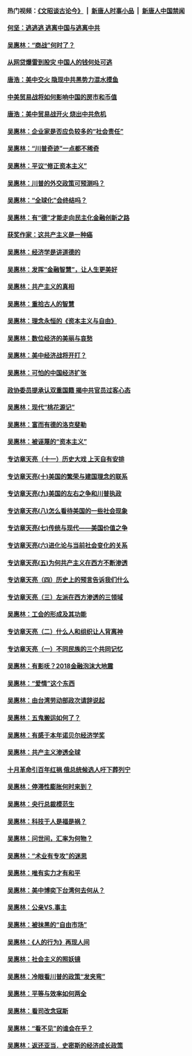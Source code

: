 #### 热门视频：[《文昭谈古论今》](https://github.com/gfw-breaker/wenzhao/blob/master/README.md?t=10241833) &nbsp;|&nbsp; [新唐人时事小品](https://github.com/gfw-breaker/ntdtv-comedy/blob/master/README.md?t=10241833) &nbsp;|&nbsp; [新唐人中国禁闻](https://github.com/gfw-breaker/ntdtv-news/blob/master/README.md?t=10241833)

#### [何坚：逃逃逃 逃离中国与逃离中共](../pages/nsc423/n10592891.md?t=10241833) 

#### [吴惠林：“商战”何时了？](../pages/nsc423/n10573558.md?t=10241833) 

#### [从网贷爆雷到股灾 中国人的钱何处可逃](../pages/nsc423/n10572800.md?t=10241833) 

#### [唐浩：美中交火 隐现中共黑势力混水摸鱼](../pages/nsc423/n10544040.md?t=10241833) 

#### [中美贸易战将如何影响中国的房市和币值](../pages/nsc423/n10543697.md?t=10241833) 

#### [唐浩：美中贸易战开火 烧出中共危机](../pages/nsc423/n10540126.md?t=10241833) 

#### [吴惠林：企业家是否应负较多的“社会责任”](../pages/nsc423/n10535022.md?t=10241833) 

#### [吴惠林：“川普奇迹”一点都不稀奇](../pages/nsc423/n10512808.md?t=10241833) 

#### [吴惠林：平议“修正资本主义”](../pages/nsc423/n10495724.md?t=10241833) 

#### [吴惠林：川普的外交政策可预测吗？](../pages/nsc423/n10462387.md?t=10241833) 

#### [吴惠林：“全球化”会终结吗？](../pages/nsc423/n10452838.md?t=10241833) 

#### [吴惠林：有“德”才能走向民主化金融创新之路](../pages/nsc423/n10432292.md?t=10241833) 

#### [获奖作家：这共产主义是一种癌](../pages/nsc423/n10431541.md?t=10241833) 

#### [吴惠林：经济学是讲道德的](../pages/nsc423/n10398014.md?t=10241833) 

#### [吴惠林：发挥“金融智慧”，让人生更美好](../pages/nsc423/n10375019.md?t=10241833) 

#### [吴惠林：共产主义的真相](../pages/nsc423/n10351394.md?t=10241833) 

#### [吴惠林：重拾古人的智慧](../pages/nsc423/n10337691.md?t=10241833) 

#### [吴惠林：理念永恒的《资本主义与自由》](../pages/nsc423/n10316274.md?t=10241833) 

#### [吴惠林：数位经济的美丽与哀愁](../pages/nsc423/n10292946.md?t=10241833) 

#### [吴惠林：美中经济战将开打？](../pages/nsc423/n10258825.md?t=10241833) 

#### [吴惠林：可怕的中国经济扩张](../pages/nsc423/n10219147.md?t=10241833) 

#### [政协委员提承认双重国籍 揭中共官员过客心态](../pages/nsc423/n10208809.md?t=10241833) 

#### [吴惠林：现代“桃花源记”](../pages/nsc423/n10185234.md?t=10241833) 

#### [吴惠林：富而有德的洛克斐勒](../pages/nsc423/n10142264.md?t=10241833) 

#### [吴惠林：被诬蔑的“资本主义”](../pages/nsc423/n10124816.md?t=10241833) 

#### [专访章天亮（十一）历史大戏 上天自有安排](../pages/nsc423/n10094905.md?t=10241833) 

#### [专访章天亮(十)美国的繁荣与建国理念的联系](../pages/nsc423/n10094899.md?t=10241833) 

#### [专访章天亮(九)美国的左右之争和川普执政](../pages/nsc423/n10094889.md?t=10241833) 

#### [专访章天亮(八)怎么看待美国的一些社会现象](../pages/nsc423/n10094857.md?t=10241833) 

#### [专访章天亮(七)传统与现代——美国价值之争](../pages/nsc423/n10093140.md?t=10241833) 

#### [专访章天亮(六)进化论与当前社会变化的关系](../pages/nsc423/n10092036.md?t=10241833) 

#### [专访章天亮(五)为何共产主义在西方不断渗透](../pages/nsc423/n10083620.md?t=10241833) 

#### [专访章天亮（四）历史上的预言告诉我们什么](../pages/nsc423/n10083606.md?t=10241833) 

#### [专访章天亮（三）左派在西方渗透的三领域](../pages/nsc423/n10081115.md?t=10241833) 

#### [吴惠林：工会的形成及其功能](../pages/nsc423/n10080633.md?t=10241833) 

#### [专访章天亮（二）什么人和组织让人背离神](../pages/nsc423/n10076637.md?t=10241833) 

#### [专访章天亮（一）不同民族的三个共同记忆](../pages/nsc423/n10074188.md?t=10241833) 

#### [吴惠林：有影呒？2018金融泡沫大地震](../pages/nsc423/n10040534.md?t=10241833) 

#### [吴惠林：“爱情”这个东西](../pages/nsc423/n10019423.md?t=10241833) 

#### [吴惠林：由台湾劳动部政次请辞说起](../pages/nsc423/n9979679.md?t=10241833) 

#### [吴惠林：五鬼搬运如何了？](../pages/nsc423/n9925338.md?t=10241833) 

#### [吴惠林：有感于本年诺贝尔经济学奖](../pages/nsc423/n9871883.md?t=10241833) 

#### [吴惠林：共产主义渗透全球](../pages/nsc423/n9812748.md?t=10241833) 

#### [十月革命引百年红祸 俄总统候选人吁下葬列宁](../pages/nsc423/n9810182.md?t=10241833) 

#### [吴惠林：停滞性膨胀何时来到？](../pages/nsc423/n9764136.md?t=10241833) 

#### [吴惠林：央行总裁模范生](../pages/nsc423/n9728134.md?t=10241833) 

#### [吴惠林：科技于人是福是祸？](../pages/nsc423/n9672982.md?t=10241833) 

#### [吴惠林：问世间，汇率为何物？](../pages/nsc423/n9621788.md?t=10241833) 

#### [吴惠林：“术业有专攻”的迷思](../pages/nsc423/n9580363.md?t=10241833) 

#### [吴惠林：唯有实力才有和平](../pages/nsc423/n9529599.md?t=10241833) 

#### [吴惠林：美中博奕下台湾何去何从？](../pages/nsc423/n9483598.md?t=10241833) 

#### [吴惠林：公亲VS.事主](../pages/nsc423/n9425637.md?t=10241833) 

#### [吴惠林：被抹黑的“自由市场”](../pages/nsc423/n9351545.md?t=10241833) 

#### [吴惠林：《人的行为》再现人间](../pages/nsc423/n9296339.md?t=10241833) 

#### [吴惠林：社会主义的照妖镜](../pages/nsc423/n9243460.md?t=10241833) 

#### [吴惠林：冷眼看川普的政策“发夹弯”](../pages/nsc423/n9120684.md?t=10241833) 

#### [吴惠林：平等与效率如何两全](../pages/nsc423/n9075430.md?t=10241833) 

#### [吴惠林：看司改念寇斯](../pages/nsc423/n9024915.md?t=10241833) 

#### [吴惠林：“看不见”的谁会在乎？](../pages/nsc423/n8977488.md?t=10241833) 

#### [吴惠林：返还亚当．史密斯的经济成长政策](../pages/nsc423/n8931896.md?t=10241833) 

